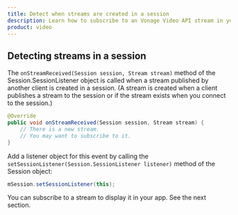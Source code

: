 ```yaml
---
title: Detect when streams are created in a session
description: Learn how to subscribe to an Vonage Video API stream in your Android application. Once you have connected to a session, you can subscribe to a stream to view video, audio, and signalling data.
product: video
---
```


## Detecting streams in a session

The `onStreamReceived(Session session, Stream stream)` method of the Session.SessionListener object is called when a stream published by another client is created in a session. (A stream is created when a client publishes a stream to the session or if the stream exists when you connect to the session.)

```java
@Override
public void onStreamReceived(Session session, Stream stream) {
    // There is a new stream.
    // You may want to subscribe to it.
}
```    

Add a listener object for this event by calling the `setSessionListener(Session.SessionListener listener)` method of the Session object:

```java
mSession.setSessionListener(this);
```

You can subscribe to a stream to display it in your app. See the next section.
